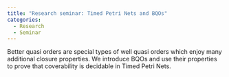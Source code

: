 ```yaml
---
title: "Research seminar: Timed Petri Nets and BQOs"
categories:
  - Research
  - Seminar
---
```


Better quasi orders are special types of well quasi orders which enjoy many additional closure properties. We introduce BQOs and use their properties to prove that coverability is decidable in Timed Petri Nets.
